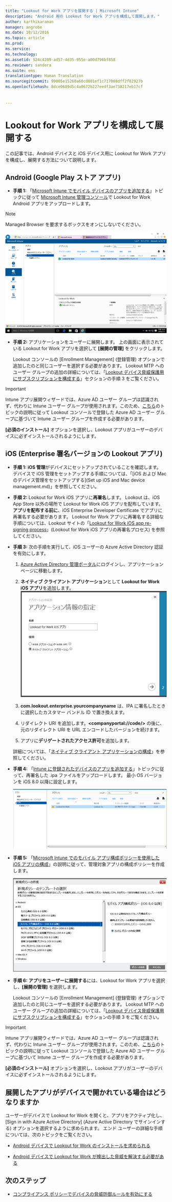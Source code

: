 ```yaml
---
title: "Lookout for Work アプリを展開する | Microsoft Intune"
description: "Android 用の Lookout for Work アプリを構成して展開します。"
author: karthikaraman
manager: angrobe
ms.date: 10/12/2016
ms.topic: article
ms.prod: 
ms.service: 
ms.technology: 
ms.assetid: 524c4209-ad57-4d35-955e-a00d796bf858
ms.reviewer: sandera
ms.suite: ems
translationtype: Human Translation
ms.sourcegitcommit: 99005e15268a60cd801ef1c717088dff2f82927b
ms.openlocfilehash: 8dce0689d5c4a0672b227eedf3ae738217eb17cf


---
```


# Lookout for Work アプリを構成して展開する
この記事では、Android デバイスと iOS デバイス用に Lookout for Work アプリを構成し、展開する方法について説明します。

## Android (Google Play ストア アプリ)

* **手順 1:**   「[Microsoft Intune でモバイル デバイスのアプリを追加する](https://docs.microsoft.com/en-us/intune/deploy-use/add-apps-for-mobile-devices-in-microsoft-intune)」トピックに従って [Microsoft Intune 管理コンソール](https://manage.microsoft.com)で Lookout for Work Android アプリをアップロードします。
>[!NOTE]
> Managed Browser を要求するボックスをオンにしないでください。

![一覧に Lookout for Work アプリが表示された Intune 管理コンソール アプリ ページのスクリーンショット](../media/mtp/lookout-app-listed-intune-console.png)

* **手順 2:** アプリケーションをユーザーに展開します。 上の画面に表示されている Lookout for Work アプリを選択して **[展開の管理]** をクリックします。

  Lookout コンソールの [Enrollment Management] (登録管理) オプションで追加したのと同じユーザーを選択する必要があります。  Lookout MTP へのユーザー グループの追加の詳細については、「[Lookout デバイス脅威保護用にサブスクリプションを構成する](set-up-your-subscription-with-lookout-mtp#configure-your-subscription-with-lookout-mtp)」セクションの手順 3 をご覧ください。
>[!IMPORTANT]
> Intune アプリ展開ウィザードでは、Azure AD ユーザー グループは認識されず、代わりに Intune ユーザー グループが使用されます。このため、[こちら](plan-your-user-and-device-groups.md)のトピックの説明に従って Lookout コンソールで登録した Azure AD ユーザー グループに基づいて Intune ユーザー グループを作成する必要があります。

**[必須のインストール]** オプションを選択し、Lookout アプリがユーザーのデバイスに必ずインストールされるようにします。


## iOS (Enterprise 署名バージョンの Lookout アプリ)

* **手順 1:** **iOS 管理**がデバイスにセットアップされていることを確認します。 デバイスで iOS 管理をセットアップする手順については、「[iOS および Mac のデバイス管理をセットアップする](Set up iOS and Mac device management.md)」を参照してください。

* **手順 2:** Lookout for Work iOS アプリに**再署名**します。 Lookout は、iOS App Store 以外の場所で Lookout for Work iOS アプリを配布しています。 **アプリを配布する前に**、iOS Enterprise Developer Certificate でアプリに再署名する必要があります。 Lookout for Work アプリに再署名する詳細な手順については、Lookout サイトの「[Lookout for Work iOS app re-signing process](https://personal.support.lookout.com/hc/en-us/articles/114094038714)」(Lookout for Work iOS アプリの再署名プロセス) を参照してください。


* **手順 3:** 次の手順を実行して、iOS ユーザーの Azure Active Directory 認証を有効にします。
  1.  [Azure Active Directory 管理ポータル](https://manage.windowsazure.com)にログインし、アプリケーション ページに移動します。
  2.  **ネイティブ クライアント アプリケーション**として **Lookout for Work iOS アプリ**を追加します。
  ![ネイティブ クライアント アプリ オプションが表示されたアプリの追加ダイアログのスクリーンショット](../media/mtp/aad-add-app.png)
  
  3. **com.lookout.enterprise.yourcompanyname** は、IPA に署名したときに選択したカスタマー バンドル ID で置き換えます。
  4.  リダイレクト URI を追加します。**&lt;companyportal://code/>** の後に、元のリダイレクト URI を URL エンコードしたバージョンを続けます。
  5.  アプリに**デリゲートされたアクセス許可**を追加します。

  詳細については、「[ネイティブ クライアント アプリケーションの構成](https://azure.microsoft.com/en-us/documentation/articles/app-service-mobile-how-to-configure-active-directory-authentication/#optional-configure-a-native-client-application)」を参照してください。


* **手順 4:** 「[Intune に登録されたデバイスのアプリを追加する](https://docs.microsoft.com/en-us/intune/deploy-use/add-apps-for-mobile-devices-in-microsoft-intune)」トピックに従って、再署名した .ipa ファイルをアップロードします。 最小 OS バージョンを iOS 8.0 以降に設定します。

  ![アプリの一覧に Lookout for Work アプリが表示された Intune 管理コンソールのアプリ ページのスクリーンショット](../media/mtp/ios-app-uploaded-intune.png)

* **手順 5:** 「[Microsoft Intune でのモバイル アプリ構成ポリシーを使用した iOS アプリの構成](https://docs.microsoft.com/en-us/intune/deploy-use/configure-ios-apps-with-mobile-app-configuration-policies-in-microsoft-intune)」の説明に従って、管理対象アプリの構成ポリシーを作成します。

  ![iOS 8.0 以降のアプリ構成ポリシーが強調表示された新しいポリシーの作成ウィザードのスクリーンショット](../media/mtp/ios-app-config.png)

* **手順 6:** **アプリをユーザーに展開する**には、Lookout for Work アプリを選択し、**[展開の管理]** を選択します。

  Lookout コンソールの [Enrollment Management] (登録管理) オプションで追加したのと同じユーザーを選択する必要があります。  Lookout MTP へのユーザー グループの追加の詳細については、「[Lookout デバイス脅威保護用にサブスクリプションを構成する](set-up-your-subscription-with-lookout-mtp#configure-your-subscription-with-lookout-mtp)」セクションの手順 3 をご覧ください。
>[!IMPORTANT]
> Intune アプリ展開ウィザードでは、Azure AD ユーザー グループは認識されず、代わりに Intune ユーザー グループが使用されます。このため、[こちら](plan-your-user-and-device-groups.md)のトピックの説明に従って Lookout コンソールで登録した Azure AD ユーザー グループに基づいて Intune ユーザー グループを作成する必要があります。

**[必須のインストール]** オプションを選択し、Lookout アプリがユーザーのデバイスに必ずインストールされるようにします。

## 展開したアプリがデバイスで開かれている場合はどうなりますか




ユーザーがデバイスで Lookout for Work を開くと、アプリをアクティブ化し、[Sign in with Azure Active Directory] (Azure Active Directory でサインインする) オプションを選択するように求められます。 エンド ユーザーの詳細な手順については、次のトピックをご覧ください。

* [Android デバイスで Lookout for Work のインストールを求められる](http://docs.microsoft.com/intune/enduser/you-are-prompted-to-install-lookout-for-work-android)

* [Android デバイスで Lookout for Work が検出した脅威を解決する必要がある](http://docs.microsoft.com/intune/enduser/you-need-to-resolve-a-threat-found-by-lookout-for-work-android)

## 次のステップ
* [コンプライアンス ポリシーでデバイスの脅威防御ルールを有効にする](enable-device-threat-protection-rule-in-compliance-policy.md)



<!--HONumber=Oct16_HO2-->


